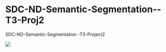 # SDC-ND-Semantic-Segmentation--T3-Proj2
SDC-ND-Semantic-Segmentation -T3-Project2

![](https://github.com/emilkaram/SDC-ND-Semantic-Segmentation-TensorFlow-T3-Proj2/blob/master/images/img_1.png)

